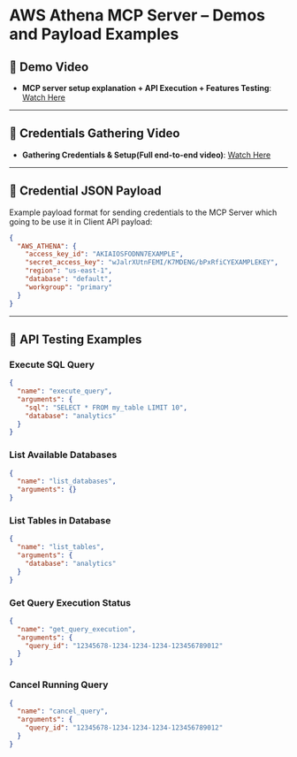 # AWS Athena MCP Server – Demos and Payload Examples

## 🎥 Demo Video
- **MCP server setup explanation + API Execution + Features Testing**: [Watch Here](https://your-demo-video-link.com)

---

## 🎥 Credentials Gathering Video
- **Gathering Credentials & Setup(Full end-to-end video)**: [Watch Here](https://your-demo-video-link.com)

---

## 🔐 Credential JSON Payload
Example payload format for sending credentials to the MCP Server which going to be use it in Client API payload:
```json
{
  "AWS_ATHENA": {
    "access_key_id": "AKIAIOSFODNN7EXAMPLE",
    "secret_access_key": "wJalrXUtnFEMI/K7MDENG/bPxRfiCYEXAMPLEKEY",
    "region": "us-east-1",
    "database": "default",
    "workgroup": "primary"
  }
}
```

---

## 🧪 API Testing Examples

### Execute SQL Query
```json
{
  "name": "execute_query",
  "arguments": {
    "sql": "SELECT * FROM my_table LIMIT 10",
    "database": "analytics"
  }
}
```

### List Available Databases
```json
{
  "name": "list_databases",
  "arguments": {}
}
```

### List Tables in Database
```json
{
  "name": "list_tables",
  "arguments": {
    "database": "analytics"
  }
}
```

### Get Query Execution Status
```json
{
  "name": "get_query_execution",
  "arguments": {
    "query_id": "12345678-1234-1234-1234-123456789012"
  }
}
```

### Cancel Running Query
```json
{
  "name": "cancel_query",
  "arguments": {
    "query_id": "12345678-1234-1234-1234-123456789012"
  }
}
```
